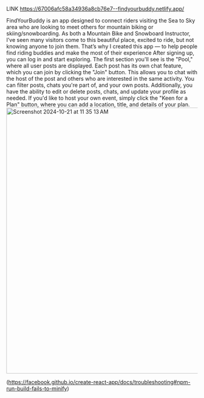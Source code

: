 LINK
https://67006afc58a34936a8cb76e7--findyourbuddy.netlify.app/

FindYourBuddy is an app designed to connect riders visiting the Sea to Sky area who are looking to meet others for mountain biking or skiing/snowboarding. As both a Mountain Bike and Snowboard Instructor, I’ve seen many visitors come to this beautiful place, excited to ride, but not knowing anyone to join them. That’s why I created this app — to help people find riding buddies and make the most of their experience
After signing up, you can log in and start exploring. The first section you'll see is the "Pool," where all user posts are displayed. Each post has its own chat feature, which you can join by clicking the "Join" button. This allows you to chat with the host of the post and others who are interested in the same activity.
You can filter posts, chats you're part of, and your own posts. Additionally, you have the ability to edit or delete posts, chats, and update your profile as needed. If you'd like to host your own event, simply click the "Keen for a Plan" button, where you can add a location, title, and details of your plan.
<img width="700" alt="Screenshot 2024-10-21 at 11 35 13 AM" src="https://github.com/user-attachments/assets/72b75115-654d-4e9a-9ce5-0ce163444b9b">




(https://facebook.github.io/create-react-app/docs/troubleshooting#npm-run-build-fails-to-minify)
